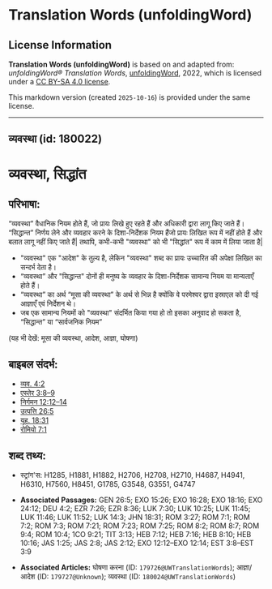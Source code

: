 # Translation Words (unfoldingWord)

## License Information

**Translation Words (unfoldingWord)** is based on and adapted from: _unfoldingWord® Translation Words_, [unfoldingWord](https://unfoldingword.org/utw), 2022, which is licensed under a [CC BY-SA 4.0 license](https://creativecommons.org/licenses/by-sa/4.0/legalcode.en).

This markdown version (created `2025-10-16`) is provided under the same license.



--------------------------------

## व्यवस्था (id: 180022)

व्यवस्था, सिद्धांत
==================

परिभाषा:
--------

“व्यवस्था” वैधानिक नियम होते हैं, जो प्रायः लिखे हुए रहते हैं और अधिकारी द्वारा लागू किए जाते हैं। “सिद्धान्त” निर्णय लेने और व्यवहार करने के दिशा\-निर्देशक नियम हैंजो प्रायः लिखित रूप में नहीं होते हैं और बलात लागू नहीं किए जाते हैं\| तथापि, कभी\-कभी "व्यवस्था" को भी "सिद्धांत" रूप में काम में लिया जाता है\|

* "व्यवस्था" एक "आदेश" के तुल्य है, लेकिन "व्यवस्था" शब्द का प्रायः उच्चारित की अपेक्षा लिखित का सन्दर्भ देता है।
* “व्यवस्था” और "सिद्धान्त" दोनों ही मनुष्य के व्यवहार के दिशा\-निर्देशक सामान्य नियम या मान्यताएँ होते हैं।
* “व्यवस्था” का अर्थ “मूसा की व्यवस्था” के अर्थ से भिन्न है क्योंकि वे परमेश्वर द्वारा इस्राएल को दी गई आज्ञाएँ एवं निर्देशन थे।
* जब एक सामान्य नियमों को "व्यवस्था" संदर्भित किया गया हो तो इसका अनुवाद हो सकता है, “सिद्धान्त” या “सार्वजनिक नियम”

(यह भी देखें: मूसा की व्यवस्था, आदेश, आज्ञा, घोषणा)

बाइबल संदर्भ:
-------------

* [व्यव. 4:2](https://ref.ly/Deut4:2)
* [एस्तेर 3:8–9](https://ref.ly/Esth3:8-Esth3:9)
* [निर्गमन 12:12–14](https://ref.ly/Exod12:12-Exod12:14)
* [उत्पत्ति 26:5](https://ref.ly/Gen26:5)
* [यूह. 18:31](https://ref.ly/John18:31)
* [रोमियो 7:1](https://ref.ly/Rom7:1)

शब्द तथ्य:
----------

* स्ट्रांग'स: H1285, H1881, H1882, H2706, H2708, H2710, H4687, H4941, H6310, H7560, H8451, G1785, G3548, G3551, G4747

* **Associated Passages:** GEN 26:5; EXO 15:26; EXO 16:28; EXO 18:16; EXO 24:12; DEU 4:2; EZR 7:26; EZR 8:36; LUK 7:30; LUK 10:25; LUK 11:45; LUK 11:46; LUK 11:52; LUK 14:3; JHN 18:31; ROM 3:27; ROM 7:1; ROM 7:2; ROM 7:3; ROM 7:21; ROM 7:23; ROM 7:25; ROM 8:2; ROM 8:7; ROM 9:4; ROM 10:4; 1CO 9:21; TIT 3:13; HEB 7:12; HEB 7:16; HEB 8:10; HEB 10:16; JAS 1:25; JAS 2:8; JAS 2:12; EXO 12:12–EXO 12:14; EST 3:8–EST 3:9
* **Associated Articles:** घोषणा करना (ID: `179726@UWTranslationWords`); आज्ञा/आदेश (ID: `179727@Unknown`); व्यवस्था (ID: `180024@UWTranslationWords`)


